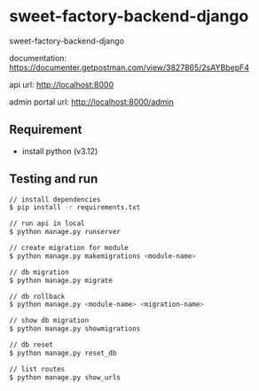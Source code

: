 # sweet-factory-backend-django

sweet-factory-backend-django

documentation: <https://documenter.getpostman.com/view/3827865/2sAYBbepF4>

api url: <http://localhost:8000>

admin portal url: <http://localhost:8000/admin>

## Requirement

- install python (v3.12)

## Testing and run

```zsh
// install dependencies
$ pip install -r requirements.txt

// run api in local
$ python manage.py runserver

// create migration for module
$ python manage.py makemigrations <module-name>

// db migration
$ python manage.py migrate

// db rollback
$ python manage.py <module-name> <migration-name>

// show db migration
$ python manage.py showmigrations

// db reset
$ python manage.py reset_db

// list routes
$ python manage.py show_urls
```
